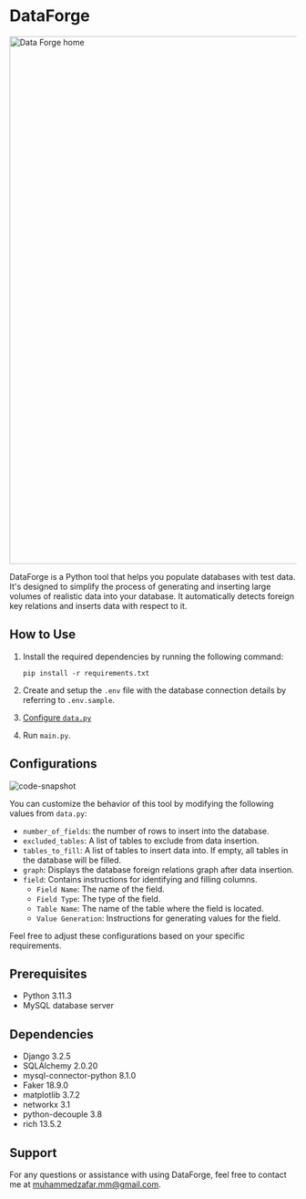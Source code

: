 # DataForge

<img width="926" alt="Data Forge home" src="https://github.com/MZaFaRM/DataForge/assets/98420006/d7ca0ca1-b958-4f78-82a2-f8b4ad3e4cf1">

DataForge is a Python tool that helps you populate databases with test data. It's designed to simplify the process of generating and inserting large volumes of realistic data into your database. It automatically detects foreign key relations and inserts data with respect to it.


## How to Use

1. Install the required dependencies by running the following command:

   ```
   pip install -r requirements.txt
   ```

2. Create and setup the `.env` file with the database connection details by referring to `.env.sample`.

3. [Configure `data.py`](#configurations)

4. Run `main.py`.

## Configurations

![code-snapshot](https://github.com/MZaFaRM/DataForge/assets/98420006/78a2f15d-2ad7-4f56-a39b-6abb3ff07db2)

You can customize the behavior of this tool by modifying the following values from `data.py`:

- `number_of_fields`: the number of rows to insert into the database.
- `excluded_tables`: A list of tables to exclude from data insertion.
- `tables_to_fill`: A list of tables to insert data into. If empty, all tables in the database will be filled.
- `graph`: Displays the database foreign relations graph after data insertion.
- `field`: Contains instructions for identifying and filling columns.
  - `Field Name`: The name of the field.
  - `Field Type`: The type of the field.
  - `Table Name`: The name of the table where the field is located.
  - `Value Generation`: Instructions for generating values for the field.

Feel free to adjust these configurations based on your specific requirements.

## Prerequisites

- Python 3.11.3
- MySQL database server

## Dependencies

- Django 3.2.5
- SQLAlchemy 2.0.20
- mysql-connector-python 8.1.0
- Faker 18.9.0
- matplotlib 3.7.2
- networkx 3.1
- python-decouple 3.8
- rich 13.5.2

## Support

For any questions or assistance with using DataForge, feel free to contact me at muhammedzafar.mm@gmail.com.
